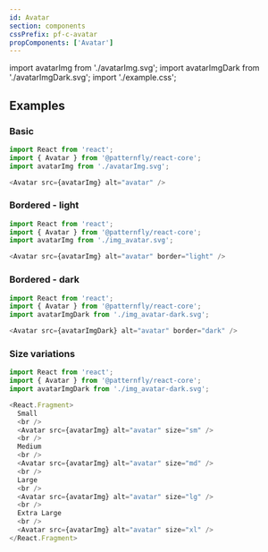 ```yaml
---
id: Avatar
section: components
cssPrefix: pf-c-avatar
propComponents: ['Avatar']
---
```


import avatarImg from './avatarImg.svg';
import avatarImgDark from './avatarImgDark.svg';
import './example.css';

## Examples
### Basic
```ts
import React from 'react';
import { Avatar } from '@patternfly/react-core';
import avatarImg from './avatarImg.svg';

<Avatar src={avatarImg} alt="avatar" />
```

### Bordered - light
```ts
import React from 'react';
import { Avatar } from '@patternfly/react-core';
import avatarImg from './img_avatar.svg';

<Avatar src={avatarImg} alt="avatar" border="light" />
```

### Bordered - dark
```ts
import React from 'react';
import { Avatar } from '@patternfly/react-core';
import avatarImgDark from './img_avatar-dark.svg';

<Avatar src={avatarImgDark} alt="avatar" border="dark" />
```

### Size variations
```ts
import React from 'react';
import { Avatar } from '@patternfly/react-core';
import avatarImgDark from './img_avatar-dark.svg';

<React.Fragment>
  Small
  <br />
  <Avatar src={avatarImg} alt="avatar" size="sm" />
  <br />
  Medium
  <br />
  <Avatar src={avatarImg} alt="avatar" size="md" />
  <br />
  Large
  <br />
  <Avatar src={avatarImg} alt="avatar" size="lg" />
  <br />
  Extra Large
  <br />
  <Avatar src={avatarImg} alt="avatar" size="xl" />
</React.Fragment>
```
